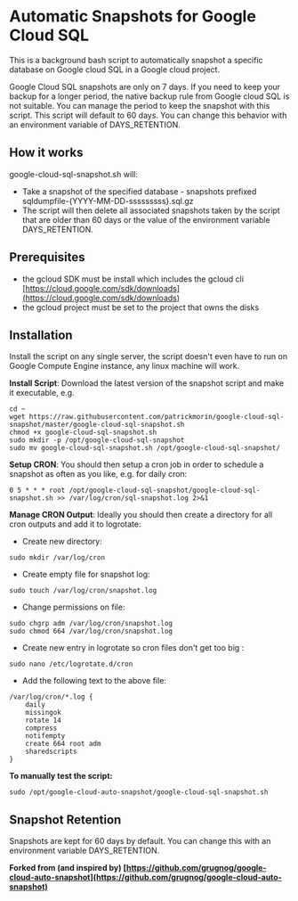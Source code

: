 
# Automatic Snapshots for Google Cloud SQL

This is a background bash script to automatically snapshot a specific database on Google cloud SQL in a Google cloud project.

Google Cloud SQL snapshots are only on 7 days. If you need to keep your backup for a longer period, the native backup rule from Google cloud SQL is not suitable. 
You can manage the period to keep the snapshot with this script. This script will default to 60 days. You can change this behavior with an environment variable of DAYS_RETENTION.

## How it works
google-cloud-sql-snapshot.sh will:

- Take a snapshot of the specified database - snapshots prefixed sqldumpfile-{YYYY-MM-DD-sssssssss}.sql.gz
- The script will then delete all associated snapshots taken by the script that are older than 60 days or the value of the environment variable DAYS_RETENTION.


## Prerequisites

* the gcloud SDK must be install which includes the gcloud cli [https://cloud.google.com/sdk/downloads](https://cloud.google.com/sdk/downloads)
* the gcloud project must be set to the project that owns the disks

## Installation

Install the script on any single server, the script doesn't even have to run on Google Compute Engine instance, any linux machine will work.

**Install Script**: Download the latest version of the snapshot script and make it executable, e.g. 
```
cd ~
wget https://raw.githubusercontent.com/patrickmorin/google-cloud-sql-snapshot/master/google-cloud-sql-snapshot.sh
chmod +x google-cloud-sql-snapshot.sh
sudo mkdir -p /opt/google-cloud-sql-snapshot
sudo mv google-cloud-sql-snapshot.sh /opt/google-cloud-sql-snapshot/
```


**Setup CRON**: You should then setup a cron job in order to schedule a snapshot as often as you like, e.g. for daily cron:
```
0 5 * * * root /opt/google-cloud-sql-snapshot/google-cloud-sql-snapshot.sh >> /var/log/cron/sql-snapshot.log 2>&1
```

**Manage CRON Output**: Ideally you should then create a directory for all cron outputs and add it to logrotate:

- Create new directory:
```
sudo mkdir /var/log/cron
```
- Create empty file for snapshot log:
```
sudo touch /var/log/cron/snapshot.log
```
- Change permissions on file:
```
sudo chgrp adm /var/log/cron/snapshot.log
sudo chmod 664 /var/log/cron/snapshot.log
```
- Create new entry in logrotate so cron files don't get too big :
```
sudo nano /etc/logrotate.d/cron
```
- Add the following text to the above file:
```
/var/log/cron/*.log {
    daily
    missingok
    rotate 14
    compress
    notifempty
    create 664 root adm
    sharedscripts
}
```

**To manually test the script:**
```
sudo /opt/google-cloud-auto-snapshot/google-cloud-sql-snapshot.sh
```

## Snapshot Retention

Snapshots are kept for 60 days by default.  You can change this with an environment variable DAYS_RETENTION.

**Forked from (and inspired by) [https://github.com/grugnog/google-cloud-auto-snapshot](https://github.com/grugnog/google-cloud-auto-snapshot)**

